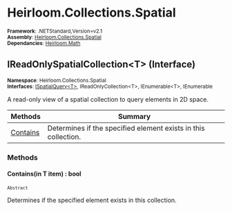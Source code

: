# Heirloom.Collections.Spatial

<small>**Framework**: .NETStandard,Version=v2.1</small>  
<small>**Assembly**: [Heirloom.Collections.Spatial](../Heirloom.Collections.Spatial/Heirloom.Collections.Spatial.md)</small>  
<small>**Dependancies**: [Heirloom.Math](../Heirloom.Math/Heirloom.Math.md)</small>  

## IReadOnlySpatialCollection\<T> (Interface)
<small>**Namespace**: Heirloom.Collections.Spatial</sub></small>  
<small>**Interfaces**: [ISpatialQuery\<T>](Heirloom.Collections.Spatial.ISpatialQuery[T].md), IReadOnlyCollection\<T>, IEnumerable\<T>, IEnumerable</small>  

A read-only view of a spatial collection to query elements in 2D space.

| Methods                  | Summary                                                        |
|--------------------------|----------------------------------------------------------------|
| [Contains](#COND0AE797B) | Determines if the specified element exists in this collection. |

### Methods

#### <a name="CONC6E9849A"></a>Contains(in T item) : bool
<small>`Abstract`</small>

Determines if the specified element exists in this collection.


